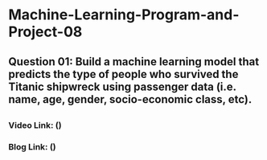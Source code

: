 # Machine-Learning-Program-and-Project-08

## Question 01: Build a machine learning model that predicts the type of people who survived the Titanic shipwreck using passenger data (i.e. name, age, gender, socio-economic class, etc).

## 

### Video Link: ()
### Blog Link: ()

